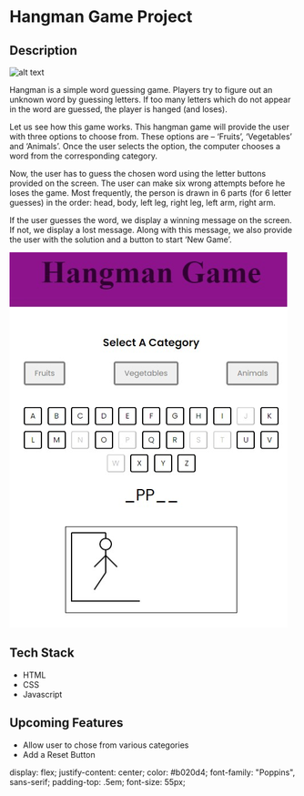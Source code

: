 # Hangman Game Project

## Description
![alt text](./hangman.jpg)

Hangman is a simple word guessing game. Players try to figure out an unknown word by guessing letters. If too many letters which do not appear in the word are guessed, the player is hanged (and loses).

Let us see how this game works. This hangman game will provide the user with three options to choose from. These options are – ‘Fruits’, ‘Vegetables’ and ‘Animals’. Once the user selects the option, the computer chooses a word from the corresponding category.

Now, the user has to guess the chosen word using the letter buttons provided on the screen. The user can make six wrong attempts before he loses the game. Most frequently, the person is drawn in 6 parts (for 6 letter guesses) in the order: head, body, left leg, right leg, left arm, right arm.

If the user guesses the word, we display a winning message on the screen. If not, we display a lost message. Along with this message, we also provide the user with the solution and a button to start ‘New Game’.

![alt text](./img/game.jpg)

## Tech Stack

- HTML
- CSS
- Javascript

## Upcoming Features

- Allow user to chose from various categories
- Add a Reset Button 

 display: flex;
  justify-content: center;
  color: #b020d4;
  font-family: "Poppins", sans-serif;
  padding-top: .5em;
  font-size: 55px;